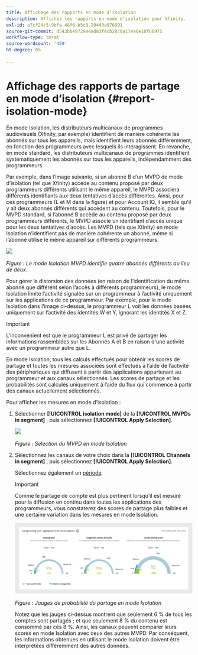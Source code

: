 ```yaml
---
title: Affichage des rapports en mode d’isolation
description: Affichez les rapports en mode d’isolation pour Xfinity.
exl-id: e7cf24c5-9bfa-48f6-b5c8-20443a976891
source-git-commit: d543bbe972944ad83f4cb28c8a17ea6e10f66975
workflow-type: tm+mt
source-wordcount: '459'
ht-degree: 0%

---
```


# Affichage des rapports de partage en mode d’isolation {#report-isolation-mode}

En mode Isolation, les distributeurs multicanaux de programmes audiovisuels (Xfinity, par exemple) identifient de manière cohérente les abonnés sur tous les appareils, mais identifient leurs abonnés différemment, en fonction des programmeurs avec lesquels ils interagissent. En revanche, en mode standard, les distributeurs multicanaux de programmes identifient systématiquement les abonnés sur tous les appareils, indépendamment des programmeurs.

Par exemple, dans l’image suivante, si un abonné B d’un MVPD de mode d’isolation (tel que Xfinity) accède au contenu proposé par deux programmeurs différents utilisant le même appareil, le MVPD associera différents identifiants aux deux tentatives d’accès différentes. Ainsi, pour ces programmeurs (L et M dans la figure) et pour Account IQ, il semble qu&#39;il y ait deux abonnés différents qui accèdent au contenu. Toutefois, pour le MVPD standard, si l’abonné B accède au contenu proposé par deux programmeurs différents, le MVPD associe un identifiant d’accès unique pour les deux tentatives d’accès. Les MVPD (tels que Xfinity) en mode Isolation n’identifient pas de manière cohérente un abonné, même si l’abonné utilise le même appareil sur différents programmeurs.

![](assets/isolation-diff-new.png)

*Figure : Le mode Isolation MVPD identifie quatre abonnés différents au lieu de deux.*

Pour gérer la distorsion des données (en raison de l’identification du même abonné que différent selon l’accès à différents programmeurs), le mode Isolation limite l’activité signalée sur un programmeur à l’activité uniquement sur les applications de ce programmeur. Par exemple, pour le mode Isolation dans l’image ci-dessus, le programmeur L voit les données basées uniquement sur l’activité des identités W et Y, ignorant les identités X et Z.

>[!IMPORTANT]
>
> L&#39;inconvénient est que le programmeur L est privé de partager les informations rassemblées sur les Abonnés A et B en raison d&#39;une activité avec un programmeur autre que L.

En mode Isolation, tous les calculs effectués pour obtenir les scores de partage et toutes les mesures associées sont effectués à l’aide de l’activité des périphériques qui diffusent à partir des applications appartenant au programmeur et aux canaux sélectionnés.
Les scores de partage et les probabilités sont calculés uniquement à l’aide du flux qui commence à partir des canaux actuellement sélectionnés.

Pour afficher les mesures en mode d’isolation :

1. Sélectionner **[!UICONTROL isolation mode]** de la **[!UICONTROL MVPDs in segment]** , puis sélectionnez **[!UICONTROL Apply Selection]**.

   ![](assets/xfinity-in-segment.gif)

   *Figure : Sélection du MVPD en mode Isolation*

1. Sélectionnez les canaux de votre choix dans la **[!UICONTROL Channels in segment]** , puis sélectionnez **[!UICONTROL Apply Selection]**.

   Sélectionnez également un [période](/help/accountiq/product-concepts.md#granularity-def).

   >[!IMPORTANT]
   >
   >Comme le partage de compte est plus pertinent lorsqu’il est mesuré pour la diffusion en continu dans toutes les applications des programmeurs, vous constaterez des scores de partage plus faibles et une certaine variation dans les mesures en mode Isolation.

   ![](assets/aggregate-sharing-isolation.png)

   *Figure : Jauges de probabilité du partage en mode Isolation*

   Notez que les jauges ci-dessus montrent que seulement 6 % de tous les comptes sont partagés ; et que seulement 8 % du contenu est consommé par ces 8 %. Ainsi, les canaux peuvent comparer leurs scores en mode Isolation avec ceux des autres MVPD. Par conséquent, les informations obtenues en utilisant le mode Isolation doivent être interprétées différemment des autres données.
